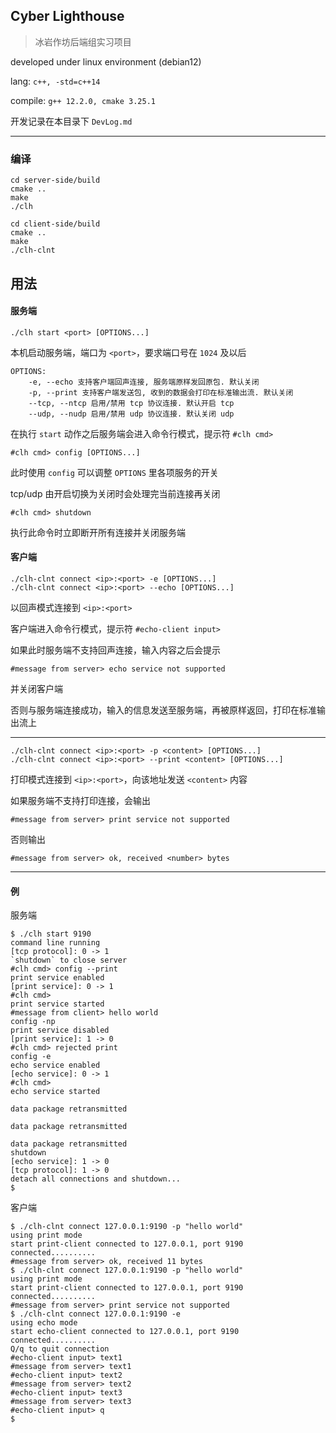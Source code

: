 ## Cyber Lighthouse

> 冰岩作坊后端组实习项目

developed under linux environment (debian12)

lang: `c++, -std=c++14`

compile: `g++ 12.2.0, cmake 3.25.1`

开发记录在本目录下 `DevLog.md`

---

### 编译

```
cd server-side/build
cmake ..
make
./clh
```

```
cd client-side/build
cmake ..
make
./clh-clnt
```

## 用法

#### 服务端

```
./clh start <port> [OPTIONS...]
```

本机启动服务端，端口为 `<port>`，要求端口号在 `1024` 及以后

```
OPTIONS:
	-e, --echo 支持客户端回声连接, 服务端原样发回原包. 默认关闭
	-p, --print 支持客户端发送包, 收到的数据会打印在标准输出流. 默认关闭
	--tcp, --ntcp 启用/禁用 tcp 协议连接. 默认开启 tcp
	--udp, --nudp 启用/禁用 udp 协议连接. 默认关闭 udp
```

在执行 `start` 动作之后服务端会进入命令行模式，提示符 `#clh cmd>`

```
#clh cmd> config [OPTIONS...]
```

此时使用 `config` 可以调整 `OPTIONS` 里各项服务的开关

tcp/udp 由开启切换为关闭时会处理完当前连接再关闭

```
#clh cmd> shutdown
```

执行此命令时立即断开所有连接并关闭服务端

#### 客户端

```
./clh-clnt connect <ip>:<port> -e [OPTIONS...]
./clh-clnt connect <ip>:<port> --echo [OPTIONS...]
```

以回声模式连接到 `<ip>:<port>`

客户端进入命令行模式，提示符 `#echo-client input>`

如果此时服务端不支持回声连接，输入内容之后会提示

```
#message from server> echo service not supported
```

并关闭客户端

否则与服务端连接成功，输入的信息发送至服务端，再被原样返回，打印在标准输出流上

---

```
./clh-clnt connect <ip>:<port> -p <content> [OPTIONS...]
./clh-clnt connect <ip>:<port> --print <content> [OPTIONS...]
```

打印模式连接到 `<ip>:<port>`，向该地址发送 `<content>` 内容

如果服务端不支持打印连接，会输出

```
#message from server> print service not supported
```

否则输出

```
#message from server> ok, received <number> bytes
```

---

#### 例

服务端

```
$ ./clh start 9190
command line running
[tcp protocol]: 0 -> 1
`shutdown` to close server
#clh cmd> config --print
print service enabled
[print service]: 0 -> 1
#clh cmd> 
print service started
#message from client> hello world
config -np
print service disabled
[print service]: 1 -> 0
#clh cmd> rejected print
config -e
echo service enabled
[echo service]: 0 -> 1
#clh cmd> 
echo service started

data package retransmitted

data package retransmitted

data package retransmitted
shutdown
[echo service]: 1 -> 0
[tcp protocol]: 1 -> 0
detach all connections and shutdown...
$
```

客户端

```
$ ./clh-clnt connect 127.0.0.1:9190 -p "hello world"
using print mode
start print-client connected to 127.0.0.1, port 9190
connected..........
#message from server> ok, received 11 bytes
$ ./clh-clnt connect 127.0.0.1:9190 -p "hello world"
using print mode
start print-client connected to 127.0.0.1, port 9190
connected..........
#message from server> print service not supported
$ ./clh-clnt connect 127.0.0.1:9190 -e
using echo mode
start echo-client connected to 127.0.0.1, port 9190
connected..........
Q/q to quit connection
#echo-client input> text1
#message from server> text1
#echo-client input> text2
#message from server> text2
#echo-client input> text3
#message from server> text3
#echo-client input> q
$ 
```











